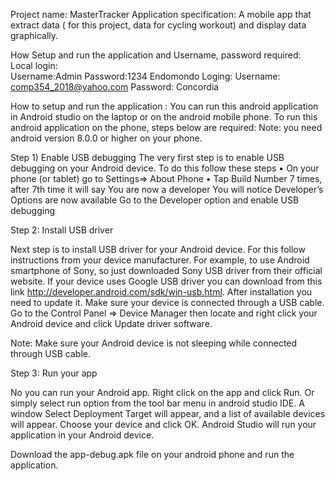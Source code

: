 Project name: MasterTracker
Application specification: A mobile app that extract data  ( for this project, data for cycling workout) and display data graphically.

How Setup and run the application and Username, password required:
Local login:  
Username:Admin
Password:1234
Endomondo Loging: 
Username: comp354_2018@yahoo.com
Password: Concordia

How to setup and run the application :
You can run this android application in Android studio on the laptop or on the android mobile phone.
To run this android application on the phone, steps below are required:
Note: you need android version 8.0.0 or higher on your phone.

Step 1) Enable USB debugging 
The very first step is to enable USB debugging on your Android device. To do this follow these steps
•	On your phone (or tablet) go to Settings=> About Phone
•	Tap Build Number 7 times, after 7th time it will say You are now a developer
You will notice Developer’s Options are now available
Go to the Developer option and enable USB debugging

Step 2: Install USB driver 

Next step is to install USB driver for your Android device. For this follow instructions from your device manufacturer. For example, to use Android smartphone of Sony, so  just downloaded Sony   USB driver from their official website. If your device uses Google USB driver you can download from this link http://developer.android.com/sdk/win-usb.html. After installation you need to update it. Make sure your device is connected through a USB cable.
 Go to the Control Panel => Device Manager then locate and right click your Android device and click Update driver software. 
 
Note: Make sure your Android device is not sleeping while connected through USB cable.

Step 3: Run your app 

No you can run your Android app. Right click on the app and click Run. Or simply select run option from the tool bar menu in android studio IDE.
A window Select Deployment Target will appear, and a list of available devices will appear. Choose your device and click OK. Android Studio will run your application in your Android device.

Download the app-debug.apk file on your android phone and run the application.

